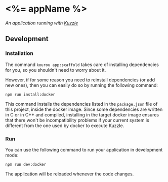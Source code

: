 # <%= appName %>

_An application running with [Kuzzle](https://github.com/kuzzleio/kuzzle)_

## Development

### Installation

The command `kourou app:scaffold` takes care of installing dependencies for you, so you shouldn't need to worry about it.

However, if for some reason you need to reinstall dependencies (or add new ones), then you can easily do so by running the following command:

`npm run install:docker`

This command installs the dependencies listed in the `package.json` file of this project, inside the docker image. Since some dependencies are written in C or in C++ and compiled, installing in the target docker image ensures that there won't be incompatibility problems if your current system is different from the one used by docker to execute Kuzzle.

### Run

You can use the following command to run your application in development mode:

`npm run dev:docker`

The application will be reloaded whenever the code changes.
